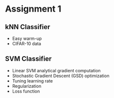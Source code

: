 # Assignment 1

## kNN Classifier

- Easy warm-up
- CIFAR-10 data

## SVM Classifier

- Linear SVM analytical gradient computation
- Stochastic Gradient Descent (GSD) optimization
- Tuning learning rate
- Regularization
- Loss function

